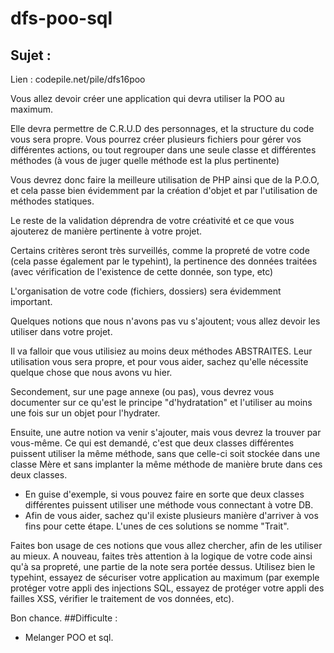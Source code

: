 # dfs-poo-sql
## Sujet :
Lien : codepile.net/pile/dfs16poo

Vous allez devoir créer une application qui devra utiliser la POO au maximum.

Elle devra permettre de C.R.U.D des personnages, et la structure du code vous sera propre.
Vous pourrez créer plusieurs fichiers pour gérer vos différentes actions, ou tout regrouper dans une seule classe et différentes méthodes (à vous de juger quelle méthode est la plus pertinente)

Vous devrez donc faire la meilleure utilisation de PHP ainsi que de la P.O.O, et cela passe bien évidemment par la création d'objet et par l'utilisation de méthodes statiques.

Le reste de la validation déprendra de votre créativité et ce que vous ajouterez de manière pertinente à votre projet.


Certains critères seront très surveillés, comme la propreté de votre code (cela passe également par le typehint), la pertinence des données traitées (avec vérification de l'existence de cette donnée, son type, etc)

L'organisation de votre code (fichiers, dossiers) sera évidemment important.



Quelques notions que nous n'avons pas vu s'ajoutent; vous allez devoir les utiliser dans votre projet.

Il va falloir que vous utilisiez au moins deux méthodes ABSTRAITES. Leur utilisation vous sera propre, et pour vous aider, sachez qu'elle nécessite quelque chose que nous avons vu hier.

Secondement, sur une page annexe (ou pas), vous devrez vous documenter sur ce qu'est le principe "d'hydratation" et l'utiliser au moins une fois sur un objet pour l'hydrater.

Ensuite, une autre notion va venir s'ajouter, mais vous devrez la trouver par vous-même. Ce qui est demandé, c'est que deux classes différentes puissent utiliser la même méthode, sans que celle-ci soit stockée dans une classe Mère et sans implanter la même méthode de manière brute dans ces deux classes.
- En guise d'exemple, si vous pouvez faire en sorte que deux classes différentes puissent utiliser une méthode vous connectant à votre DB. 
- Afin de vous aider, sachez qu'il existe plusieurs manière d'arriver à vos fins pour cette étape. L'unes de ces solutions se nomme "Trait".

Faites bon usage de ces notions que vous allez chercher, afin de les utiliser au mieux.
A nouveau, faites très attention à la logique de votre code ainsi qu'à sa propreté, une partie de la note sera portée dessus. Utilisez bien le typehint, essayez de sécuriser votre application au maximum (par exemple protéger votre appli des injections SQL, essayez de protéger votre appli des failles XSS, vérifier le traitement de vos données, etc).


Bon chance.
##Difficulte :
 - Melanger POO et sql.